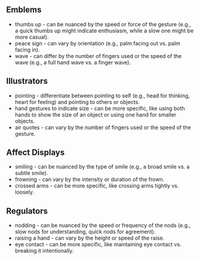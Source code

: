 ## Emblems
- thumbs up - can be nuanced by the speed or force of the gesture (e.g., a quick thumbs up might indicate enthusiasm, while a slow one might be more casual).
- peace sign - can vary by orientation (e.g., palm facing out vs. palm facing in).
- wave - can differ by the number of fingers used or the speed of the wave (e.g., a full hand wave vs. a finger wave).

## Illustrators
- pointing - differentiate between pointing to self (e.g., head for thinking, heart for feeling) and pointing to others or objects.
- hand gestures to indicate size - can be more specific, like using both hands to show the size of an object or using one hand for smaller objects.
- air quotes - can vary by the number of fingers used or the speed of the gesture.

## Affect Displays
- smiling - can be nuanced by the type of smile (e.g., a broad smile vs. a subtle smile).
- frowning - can vary by the intensity or duration of the frown.
- crossed arms - can be more specific, like crossing arms tightly vs. loosely.

## Regulators
- nodding - can be nuanced by the speed or frequency of the nods (e.g., slow nods for understanding, quick nods for agreement).
- raising a hand - can vary by the height or speed of the raise.
- eye contact - can be more specific, like maintaining eye contact vs. breaking it intentionally.